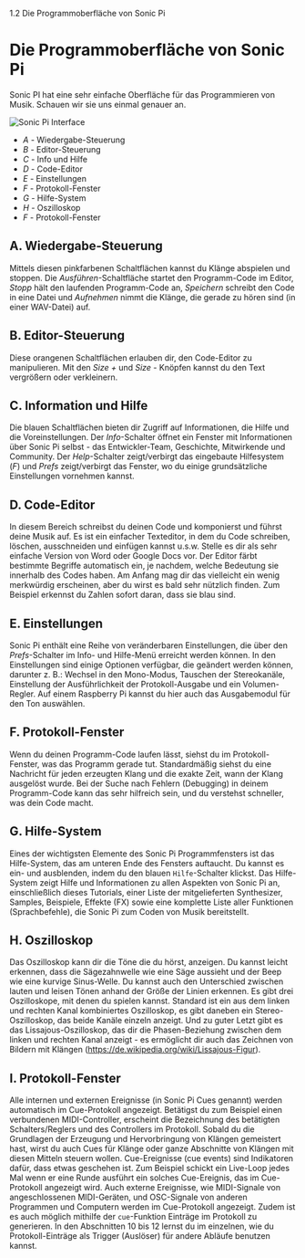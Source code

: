 1.2 Die Programmoberfläche von Sonic Pi

# Die Programmoberfläche von Sonic Pi

Sonic PI hat eine sehr einfache Oberfläche für das Programmieren von Musik. Schauen wir sie uns einmal genauer an.

![Sonic Pi Interface](images/GUI.png)


* *A* - Wiedergabe-Steuerung
* *B* - Editor-Steuerung
* *C* - Info und Hilfe
* *D* - Code-Editor
* *E* - Einstellungen
* *F* - Protokoll-Fenster
* *G* - Hilfe-System
* *H* - Oszilloskop
* *F* - Protokoll-Fenster

## A. Wiedergabe-Steuerung

Mittels diesen pinkfarbenen Schaltflächen kannst du Klänge abspielen und stoppen. Die *Ausführen*-Schaltfläche startet den Programm-Code im Editor, *Stopp* hält den laufenden Programm-Code an, *Speichern* schreibt den Code in eine Datei und *Aufnehmen* nimmt die Klänge, die gerade zu hören sind (in einer WAV-Datei) auf.

## B. Editor-Steuerung

Diese orangenen Schaltflächen erlauben dir, den Code-Editor zu manipulieren. Mit den *Size +* und *Size -* Knöpfen kannst du den Text vergrößern oder verkleinern.

## C. Information und Hilfe

Die blauen Schaltflächen bieten dir Zugriff auf Informationen, die Hilfe und die Voreinstellungen. Der *Info*-Schalter öffnet ein Fenster mit Informationen über Sonic Pi selbst - das Entwickler-Team, Geschichte, Mitwirkende und Community. Der *Help*-Schalter zeigt/verbirgt das eingebaute Hilfesystem (*F*) und *Prefs* zeigt/verbirgt das Fenster, wo du einige grundsätzliche Einstellungen vornehmen kannst.

## D. Code-Editor

In diesem Bereich schreibst du deinen Code und komponierst und führst deine Musik auf. Es ist ein einfacher Texteditor, in dem du Code schreiben, löschen, ausschneiden und einfügen kannst u.s.w. Stelle es dir als sehr einfache Version von Word oder Google Docs vor. Der Editor färbt bestimmte Begriffe automatisch ein, je nachdem, welche Bedeutung sie innerhalb des Codes haben. Am Anfang mag dir das vielleicht ein wenig merkwürdig erscheinen, aber du wirst es bald sehr nützlich finden. Zum Beispiel erkennst du Zahlen sofort daran, dass sie blau sind.

## E. Einstellungen

Sonic Pi enthält eine Reihe von veränderbaren Einstellungen, die über den *Prefs*-Schalter im Info- und Hilfe-Menü erreicht werden können. In den Einstellungen sind einige Optionen verfügbar, die geändert werden können, darunter z. B.: Wechsel in den Mono-Modus, Tauschen der Stereokanäle, Einstellung der Ausführlichkeit der Protokoll-Ausgabe und ein Volumen-Regler. Auf einem Raspberry Pi kannst du hier auch das Ausgabemodul für den Ton auswählen.

## F. Protokoll-Fenster

Wenn du deinen Programm-Code laufen lässt, siehst du im Protokoll-Fenster, was das Programm gerade tut. Standardmäßig siehst du eine Nachricht für jeden erzeugten Klang und die exakte Zeit, wann der Klang ausgelöst wurde. Bei der Suche nach Fehlern (Debugging) in deinem Programm-Code kann das sehr hilfreich sein, und du verstehst schneller, was dein Code macht.

## G. Hilfe-System

Eines der wichtigsten Elemente des Sonic Pi Programmfensters ist das Hilfe-System, das am unteren Ende des Fensters auftaucht. Du kannst es ein- und ausblenden, indem du den blauen `Hilfe`-Schalter klickst. Das Hilfe-System zeigt Hilfe und Informationen zu allen Aspekten von Sonic Pi an, einschließlich dieses Tutorials, einer Liste der mitgelieferten Synthesizer, Samples, Beispiele, Effekte (FX) sowie eine komplette Liste aller Funktionen (Sprachbefehle), die Sonic Pi zum Coden von Musik bereitstellt.

## H. Oszilloskop

Das Oszilloskop kann dir die Töne die du hörst, anzeigen. Du kannst leicht erkennen, dass die Sägezahnwelle wie eine Säge aussieht und der Beep wie eine kurvige Sinus-Welle. Du kannst auch den Unterschied zwischen lauten und leisen Tönen anhand der Größe der Linien erkennen. Es gibt drei Oszilloskope, mit denen du spielen kannst. Standard ist ein aus dem linken und rechten Kanal kombiniertes Oszilloskop, es gibt daneben ein Stereo-Oszilloskop, das beide Kanäle einzeln anzeigt. Und zu guter Letzt gibt es das Lissajous-Oszilloskop, das dir die Phasen-Beziehung zwischen dem linken und rechten Kanal anzeigt - es ermöglicht dir auch das Zeichnen von Bildern mit Klängen (https://de.wikipedia.org/wiki/Lissajous-Figur).

## I. Protokoll-Fenster

Alle internen und externen Ereignisse (in Sonic Pi Cues genannt) werden automatisch im Cue-Protokoll angezeigt. Betätigst du zum Beispiel einen verbundenen MIDI-Controller, erscheint die Bezeichnung des betätigten Schalters/Reglers und des Controllers im Protokoll. Sobald du die Grundlagen der Erzeugung und Hervorbringung von Klängen gemeistert hast, wirst du auch Cues für Klänge oder ganze Abschnitte von Klängen mit diesen Mitteln steuern wollen. Cue-Ereignisse (cue events) sind Indikatoren dafür, dass etwas geschehen ist. Zum Beispiel schickt ein Live-Loop jedes Mal wenn er eine Runde ausführt ein solches Cue-Ereignis, das im Cue-Protokoll angezeigt wird. Auch externe Ereignisse, wie MIDI-Signale von angeschlossenen MIDI-Geräten, und OSC-Signale von anderen Programmen und Computern werden im Cue-Protokoll angezeigt. Zudem ist es auch möglich mithilfe der `cue`-Funktion Einträge im Protokoll zu generieren. In den Abschnitten 10 bis 12 lernst du im einzelnen, wie du Protokoll-Einträge als Trigger (Auslöser) für andere Abläufe benutzen kannst.
